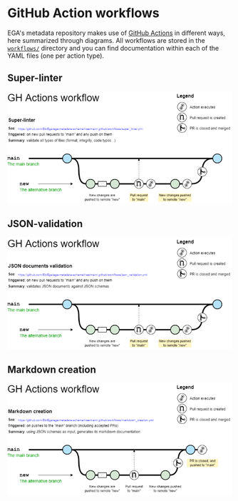 # GitHub Action workflows
EGA's metadata repository makes use of [GitHub Actions](https://docs.github.com/en/actions) in different ways, here summarized through diagrams. All workflows are stored in the [``workflows/``](../../.github/workflows/) directory and you can find documentation within each of the YAML files (one per action type).

## Super-linter
![Super-linter workflow](diagrams/20220419_super_linter.drawio.png)

## JSON-validation
![Super-linter workflow](diagrams/20220419_JSON_validation.drawio.png)

## Markdown creation
![Super-linter workflow](diagrams/20220419_Markdown_creation.drawio.png)